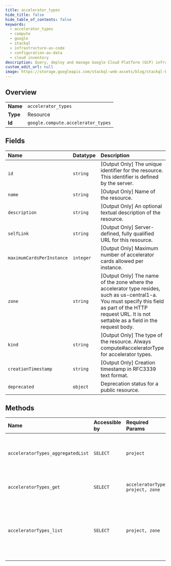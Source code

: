 ```yaml
---
title: accelerator_types
hide_title: false
hide_table_of_contents: false
keywords:
  - accelerator_types
  - compute
  - google    
  - stackql
  - infrastructure-as-code
  - configuration-as-data
  - cloud inventory
description: Query, deploy and manage Google Cloud Platform (GCP) infrastructure and resources using SQL
custom_edit_url: null
image: https://storage.googleapis.com/stackql-web-assets/blog/stackql-blog-post-featured-image.png
---
```

  
    

## Overview
<table><tbody>
<tr><td><b>Name</b></td><td><code>accelerator_types</code></td></tr>
<tr><td><b>Type</b></td><td>Resource</td></tr>
<tr><td><b>Id</b></td><td><code>google.compute.accelerator_types</code></td></tr>
</tbody></table>

## Fields
| Name | Datatype | Description |
|:-----|:---------|:------------|
| `id` | `string` | [Output Only] The unique identifier for the resource. This identifier is defined by the server. |
| `name` | `string` | [Output Only] Name of the resource. |
| `description` | `string` | [Output Only] An optional textual description of the resource. |
| `selfLink` | `string` | [Output Only] Server-defined, fully qualified URL for this resource. |
| `maximumCardsPerInstance` | `integer` | [Output Only] Maximum number of accelerator cards allowed per instance. |
| `zone` | `string` | [Output Only] The name of the zone where the accelerator type resides, such as us-central1-a. You must specify this field as part of the HTTP request URL. It is not settable as a field in the request body. |
| `kind` | `string` | [Output Only] The type of the resource. Always compute#acceleratorType for accelerator types. |
| `creationTimestamp` | `string` | [Output Only] Creation timestamp in RFC3339 text format. |
| `deprecated` | `object` | Deprecation status for a public resource. |
## Methods
| Name | Accessible by | Required Params | Description |
|:-----|:--------------|:----------------|:------------|
| `acceleratorTypes_aggregatedList` | `SELECT` | `project` | Retrieves an aggregated list of accelerator types. |
| `acceleratorTypes_get` | `SELECT` | `acceleratorType, project, zone` | Returns the specified accelerator type. |
| `acceleratorTypes_list` | `SELECT` | `project, zone` | Retrieves a list of accelerator types that are available to the specified project. |
